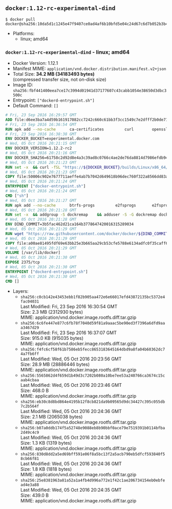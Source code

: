 ## `docker:1.12-rc-experimental-dind`

```console
$ docker pull docker@sha256:10da5d1c1245e47f9407ce0ad4af6b10bfd5e04c24d67c6d7b052b3b45ac9e6d
```

-	Platforms:
	-	linux; amd64

### `docker:1.12-rc-experimental-dind` - linux; amd64

-	Docker Version: 1.12.1
-	Manifest MIME: `application/vnd.docker.distribution.manifest.v2+json`
-	Total Size: **34.2 MB (34183493 bytes)**  
	(compressed transfer size, not on-disk size)
-	Image ID: `sha256:fbf441400eea7ce17c3994d01941d37177607c43cabb1054e38650d3dbc3500c`
-	Entrypoint: `["dockerd-entrypoint.sh"]`
-	Default Command: `[]`

```dockerfile
# Fri, 23 Sep 2016 16:29:57 GMT
ADD file:d6ee3ba7a4d59b161917082cc7242c660c61bb3f3cc1549c7e2dfff2b0de7104 in / 
# Fri, 23 Sep 2016 16:36:54 GMT
RUN apk add --no-cache 		ca-certificates 		curl 		openssl
# Fri, 23 Sep 2016 16:38:38 GMT
ENV DOCKER_BUCKET=experimental.docker.com
# Wed, 05 Oct 2016 20:21:15 GMT
ENV DOCKER_VERSION=1.12.2-rc2
# Wed, 05 Oct 2016 20:21:16 GMT
ENV DOCKER_SHA256=61758c2d92d8e4a3c39ad8c0766c4ae2de76da8814d7986efdb9483ba35d934e
# Wed, 05 Oct 2016 20:21:23 GMT
RUN set -x 	&& curl -fSL "https://${DOCKER_BUCKET}/builds/Linux/x86_64/docker-${DOCKER_VERSION}.tgz" -o docker.tgz 	&& echo "${DOCKER_SHA256} *docker.tgz" | sha256sum -c - 	&& tar -xzvf docker.tgz 	&& mv docker/* /usr/local/bin/ 	&& rmdir docker 	&& rm docker.tgz 	&& docker -v
# Wed, 05 Oct 2016 20:21:23 GMT
COPY file:50006c902e7677711aeffe4ab7b7042d649618b96dec760f322a8566dd83ab25 in /usr/local/bin/ 
# Wed, 05 Oct 2016 20:21:24 GMT
ENTRYPOINT ["docker-entrypoint.sh"]
# Wed, 05 Oct 2016 20:21:24 GMT
CMD ["sh"]
# Wed, 05 Oct 2016 20:21:27 GMT
RUN apk add --no-cache 		btrfs-progs 		e2fsprogs 		e2fsprogs-extra 		iptables 		xfsprogs 		xz
# Wed, 05 Oct 2016 20:21:28 GMT
RUN set -x 	&& addgroup -S dockremap 	&& adduser -S -G dockremap dockremap 	&& echo 'dockremap:165536:65536' >> /etc/subuid 	&& echo 'dockremap:165536:65536' >> /etc/subgid
# Wed, 05 Oct 2016 20:21:28 GMT
ENV DIND_COMMIT=3b5fac462d21ca164b3778647420016315289034
# Wed, 05 Oct 2016 20:21:29 GMT
RUN wget "https://raw.githubusercontent.com/docker/docker/${DIND_COMMIT}/hack/dind" -O /usr/local/bin/dind 	&& chmod +x /usr/local/bin/dind
# Wed, 05 Oct 2016 20:21:29 GMT
COPY file:a00ae81495fdf69e63bb25e3b665aa29cb53cfe5788e6134adfc0f35caff6295 in /usr/local/bin/ 
# Wed, 05 Oct 2016 20:21:29 GMT
VOLUME [/var/lib/docker]
# Wed, 05 Oct 2016 20:21:30 GMT
EXPOSE 2375/tcp
# Wed, 05 Oct 2016 20:21:30 GMT
ENTRYPOINT ["dockerd-entrypoint.sh"]
# Wed, 05 Oct 2016 20:21:30 GMT
CMD []
```

-	Layers:
	-	`sha256:c0cb142e43453ebb1f82b905aa472e6e66017efd43872135bc5372e4fac04031`  
		Last Modified: Fri, 23 Sep 2016 16:30:54 GMT  
		Size: 2.3 MB (2312930 bytes)  
		MIME: application/vnd.docker.image.rootfs.diff.tar.gzip
	-	`sha256:6c6fe447e877c6fb78f7040d59f81a9aaac5be90ed3f7396a6dfd9aaa3467d29`  
		Last Modified: Fri, 23 Sep 2016 16:37:07 GMT  
		Size: 915.0 KB (915035 bytes)  
		MIME: application/vnd.docker.image.rootfs.diff.tar.gzip
	-	`sha256:f4fc6cf58f61b7586eb5fecc8653183645164dbd9a8fa04b60362dc74a7fb6ff`  
		Last Modified: Wed, 05 Oct 2016 20:23:56 GMT  
		Size: 28.9 MB (28886446 bytes)  
		MIME: application/vnd.docker.image.rootfs.diff.tar.gzip
	-	`sha256:5565862d4f659d1b49d3c7202b080a10be7ee53a240766ca3674c15caab4cbaa`  
		Last Modified: Wed, 05 Oct 2016 20:23:46 GMT  
		Size: 468.0 B  
		MIME: application/vnd.docker.image.rootfs.diff.tar.gzip
	-	`sha256:eb30c8d8bd864e4195b12f8cb821da9b09565d9dc34427c395c055db7c2b564f`  
		Last Modified: Wed, 05 Oct 2016 20:24:36 GMT  
		Size: 2.1 MB (2065038 bytes)  
		MIME: application/vnd.docker.image.rootfs.diff.tar.gzip
	-	`sha256:b07a0ddb174f5a52748e9088eb8b90bbf0ace79e7519391b0114bfba2d49c4c9`  
		Last Modified: Wed, 05 Oct 2016 20:24:36 GMT  
		Size: 1.3 KB (1319 bytes)  
		MIME: application/vnd.docker.image.rootfs.diff.tar.gzip
	-	`sha256:830d8dd2a5ed69bff591e06f8a5bc13f2a5acb790eb5dfcf593840f58cb66f81`  
		Last Modified: Wed, 05 Oct 2016 20:24:36 GMT  
		Size: 1.8 KB (1818 bytes)  
		MIME: application/vnd.docker.image.rootfs.diff.tar.gzip
	-	`sha256:25e8381963a81a52a1a4fb4d996a772e1f42c1ae206734154eb0ebfead4e3a88`  
		Last Modified: Wed, 05 Oct 2016 20:24:35 GMT  
		Size: 439.0 B  
		MIME: application/vnd.docker.image.rootfs.diff.tar.gzip
